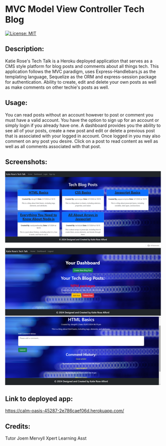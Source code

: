 # MVC Model View Controller Tech Blog 

[![License: MIT](https://img.shields.io/badge/License-MIT-yellow.svg)](https://opensource.org/licenses/MIT)

## Description:
Katie Rose's Tech Talk is a Heroku deployed application that serves as a CMS style platform for blog posts and comments about all things tech. This application follows the MVC paradigm, uses Express-Handlebars.js as the templating language, Sequelize as the ORM and express-session package for authentication. Ability to create, edit and delete your own posts as well as make comments on other techie's posts as well. 

## Usage: 
You can read posts without an account however to post or comment you must have a valid account. You have the option to sign up for an account or simply login if you already have one. A dashboard provides you the ability to see all of your posts, create a new post and edit or delete a previous post that is associated with your logged in account. Once logged in you may also comment on any post you desire. Click on a post to read content as well as well as all comments associated with that post. 


## Screenshots:

![screenshot for mvc tech talk application](./public/images/tech%20talk%20homepage%20screenshot.png)
![screenshot 2 for mvc tech talk application](./public/images/mvc%20dashboard%20screenshot.png)
![screenshot 3 for mvc tech talk application](./public/images/comment%20screenshot%20mvc.png)

## Link to deployed app:

https://calm-oasis-45287-2e786caef06d.herokuapp.com/

## Credits:
Tutor Joem Mervyll
Xpert Learning Asst